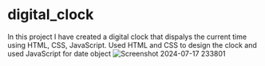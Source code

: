 # digital_clock

In this project I have created a digital clock that dispalys the current time using HTML, CSS, JavaScript.
Used HTML and CSS to design the clock and used JavaScript for date object
![Screenshot 2024-07-17 233801](https://github.com/user-attachments/assets/990dba11-451f-4a66-adea-f1924c2b9213)
